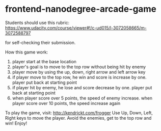 frontend-nanodegree-arcade-game
===============================

Students should use this rubric: https://www.udacity.com/course/viewer#!/c-ud015/l-3072058665/m-3072588797

for self-checking their submission.

How this game work:
1) player start at the base location
2) player's goal is to move to the top row without being hit by enemy
3) player move by using the up, down, right arrow and left arrow key
4) if player move to the top row, he win and score is increase by one. player put back at starting point
5) if player hit by enemy, he lose and score decrease by one. player put back at starting point
6) when player score over 5 points, the speed of enemy increase. when player score over 10 points,
   the speed increase again
   
To play the game, visit: http://kendrickt.com/frogger
Use Up, Down, Left, Right keys to move the player. Avoid the enemies, get to the top row and win! Enjoy!